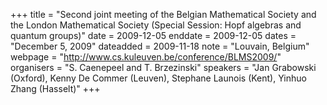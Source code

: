 +++
title = "Second joint meeting of the Belgian Mathematical Society and the London Mathematical Society (Special Session: Hopf algebras and quantum groups)"
date = 2009-12-05
enddate = 2009-12-05
dates = "December 5, 2009"
dateadded = 2009-11-18
note = "Louvain, Belgium"
webpage = "http://www.cs.kuleuven.be/conference/BLMS2009/"
organisers = "S. Caenepeel and T. Brzezinski"
speakers = "Jan Grabowski (Oxford), Kenny De Commer (Leuven), Stephane Launois (Kent), Yinhuo Zhang (Hasselt)"
+++
